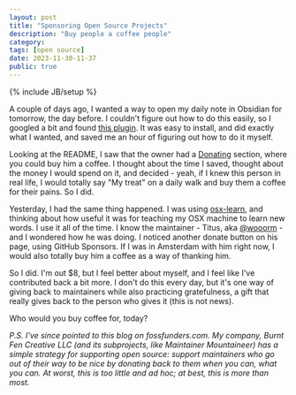 ```yaml
---
layout: post
title: "Sponsoring Open Source Projects"
description: "Buy people a coffee people"
category: 
tags: [open source]
date: 2023-11-30-11-37
public: true
---
```

{% include JB/setup %}

A couple of days ago, I wanted a way to open my daily note in Obsidian for tomorrow, the day before. I couldn't figure out how to do this easily, so I googled a bit and found [this plugin](https://github.com/frankolson/obsidian-tomorrows-daily-note). It was easy to install, and did exactly what I wanted, and saved me an hour of figuring out how to do it myself. 

Looking at the README, I saw that the owner had a [Donating](https://github.com/frankolson/obsidian-tomorrows-daily-note#donating) section, where you could buy him a coffee. I thought about the time I saved, thought about the money I would spend on it, and decided - yeah, if I knew this person in real life, I would totally say "My treat" on a daily walk and buy them a coffee for their pains. So I did. 

Yesterday, I had the same thing happened. I was using [osx-learn](https://github.com/wooorm/osx-learn), and thinking about how useful it was for teaching my OSX machine to learn new words. I use it all of the time. I know the maintainer - Titus, aka [@wooorm](https://github.com/wooorm) - and I wondered how he was doing. I noticed another donate button on his page, using GitHub Sponsors. If I was in Amsterdam with him right now, I would also totally buy him a coffee as a way of thanking him. 

So I did. I'm out $8, but I feel better about myself, and I feel like I've contributed back a bit more. I don't do this every day, but it's one way of giving back to maintainers while also practicing gratefulness, a gift that really gives back to the person who gives it (this is not news). 

Who would you buy coffee for, today?

*P.S. I've since pointed to this blog on fossfunders.com.  My company, Burnt Fen Creative LLC (and its subprojects, like Maintainer Mountaineer) has a simple strategy for supporting open source: support maintainers who go out of their way to be nice by donating back to them when you can, what you can. At worst, this is too little and ad hoc; at best, this is more than most.*